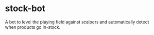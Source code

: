 # stock-bot
A bot to level the playing field against scalpers and automatically detect when products go in-stock.

